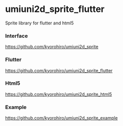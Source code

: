 # umiuni2d_sprite_flutter


Sprite library for flutter and html5

### Interface

https://github.com/kyorohiro/umiuni2d_sprite

### Flutter

https://github.com/kyorohiro/umiuni2d_sprite_flutter

### Html5

https://github.com/kyorohiro/umiuni2d_sprite_html5

### Example

https://github.com/kyorohiro/umiuni2d_sprite_example

